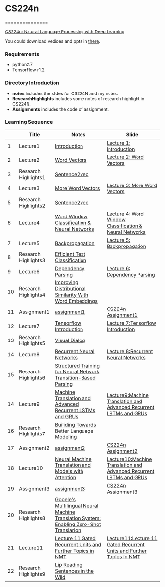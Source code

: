 # CS224n
===============


[CS224n: Natural Language Processing with Deep Learning](http://web.stanford.edu/class/cs224n/index.html)

You could download vedioes and ppts in [there](https://pan.baidu.com/s/1i5BYo53).

### Requirements

- python2.7
- TensorFlow r1.2

### Directory Introduction

- **notes** includes the slides for CS224N and my notes.
- **ResearchHighlights** includes some notes of research highlight in CS224N.
- **Assignments** includes the code of assignment.

### Learning Sequence

|   | Title | Notes | Slide |
|---| ----- | -------- | ----- |
| 1 | Lecture1 | [Introduction](./notes/Lecture1_Introduction/Lecture1.ipynb)| [Lecture 1: Introduction](./notes/Lecture1_Introduction/lecture1.pdf) |
| 2 | Lecture2 | [Word Vectors](./notes/Lecture2_WordVectors/Lecture2.ipynb)| [Lecture 2: Word Vectors](./notes/Lecture2_WordVectors/lecture2.pdf) |
| 3 | Research Highlights1 | [Sentence2vec](./ResearchHighlights/Lecture1_Sentence2vec/Sentence2vec.ipynb)| |
| 4 | Lecture3 | [More Word Vectors](./notes/Lecture3_MoreWordVectors/Lecture3.ipynb)| [Lecture 3: More Word Vectors](./notes/Lecture3_MoreWordVectors/lecture3.pdf) |
| 5 | Research Highlights2 | [Sentence2vec](./ResearchHighlights/Lecture2_Polysemy/Polysemy.ipynb)| |
| 6 | Lecture4 | [Word Window Classification & Neural Networks](./notes/Lecture4_WordWindowClassification&NeuralNetworks/Lecture4.ipynb)| [Lecture 4: Word Window Classification & Neural Networks](./notes/Lecture4_WordWindowClassification&NeuralNetworks/lecture4.pdf) |
| 7 | Lecture5 | [Backpropagation](./notes/Lecture5_Backpropagation/Lecture5.ipynb)| [Lecture 5: Backpropagation](./notes/Lecture5_Backpropagation/lecture5.pdf) |
| 8 | Research Highlights3 | [Efficient Text Classification](./ResearchHighlights/Lecture3_EfficientTextClassification/EfficientTextClassification.ipynb)| |
| 9 | Lecture6 | [Dependency Parsing](./notes/Lecture6_DependencyParsing/Lecture6.ipynb)| [Lecture 6: Dependency Parsing](./notes/Lecture6_DependencyParsing/lecture6.pdf) |
| 10 | Research Highlights4 | [Improving Distributional Similarity With Word Embeddings](./ResearchHighlights/Lecture4_ImprovingDistributionalSimilarityWithWordEmbeddings/ImprovingDistributionalSimilarityWithWordEmbeddings.ipynb)| |
| 11 | Assignment1 | [assignment1](./Assignments/assignment1)| [CS224n Assignment1](http://web.stanford.edu/class/cs224n/assignment1/index.html) |
| 12 | Lecture7 | [Tensorflow Introduction](./notes/Lecture7_TensorflowIntroduction/Lecture7.ipynb)| [Lecture 7:Tensorflow Introduction](./notes/Lecture7_TensorflowIntroduction/lecture7.pdf) |
| 13 | Research Highlights5 | [Visual Dialog](./ResearchHighlights/Lecture5_VisualDialog/VisualDialog.ipynb)| |
| 14 | Lecture8 | [Recurrent Neural Networks](./notes/Lecture8_RecurrentNeuralNetworks/Lecture8.ipynb)| [Lecture 8:Recurrent Neural Networks](./notes/Lecture8_RecurrentNeuralNetworks/lecture8.pdf) |
| 15 | Research Highlights6 | [Structured Training for Neural Network Transition-Based Parsing](./ResearchHighlights/Lecture6_StructuredTrainingForNeuralNetworkTransition-BasedParsing/StructuredTrainingForNeuralNetworkTransition-BasedParsing.ipynb)| |
| 14 | Lecture9 | [Machine Translation and Advanced Recurrent LSTMs and GRUs](./notes/Lecture9_MachineTranslation&AdvancedRecurrentLSTMs&GRUs/Lecture9.ipynb)| [Lecture9:Machine Translation and Advanced Recurrent LSTMs and GRUs](./notes/Lecture9_MachineTranslation&AdvancedRecurrentLSTMs&GRUs/lecture9.pdf) |
| 16 | Research Highlights7 | [Builiding Towards Better Language Modeling](./ResearchHighlights/Lecture7_BuilidingTowardsBetterLanguageModeling/BuilidingTowardsBetterLanguageModeling.ipynb)| |
| 17 | Assignment2 | [assignment2](./Assignments/assignment2)| [CS224n Assignment2](http://web.stanford.edu/class/cs224n/assignment2/index.html) |
| 18 | Lecture10 | [Neural Machine Translation and Models with Attention](./notes/Lecture10_NeuralMachineTranslation&ModelsWithAttention/Lecture10.ipynb)| [Lecture10:Machine Translation and Advanced Recurrent LSTMs and GRUs](./notes/Lecture10_NeuralMachineTranslation&ModelsWithAttention/lecture10.pdf) |
| 19 | Assignment3 | [assignment3](./Assignments/assignment3)| [CS224n Assignment3](http://web.stanford.edu/class/cs224n/assignment3/index.html) |
| 20 | Research Highlights8 | [Gooele's Multilingual Neural Machine Translation System: Enabling Zero-Shot Translarion](./ResearchHighlights/Lecture8_GoogleMultilingualNeuralMachineTranslationSystem/GoogleMultilingualNeuralMachineTranslationSystem.ipynb)| |
| 21 | Lecture11 | [Lecture 11 Gated Recurrent Units and Further Topics in NMT](./notes/Lecture11_GatedRecurrentUnits&FurtherTopicsInNMT/Lecture11.ipynb)| [Lecture11:Lecture 11 Gated Recurrent Units and Further Topics in NMT](./notes/Lecture11_GatedRecurrentUnits&FurtherTopicsInNMT/lecture11.pdf) |
| 22 | Research Highlights9 | [Lip Reading Sentences in the Wild](./ResearchHighlights/Lecture9_LipReadingSentencesInTheWild/LipReadingSentencesInTheWild.ipynb)| |